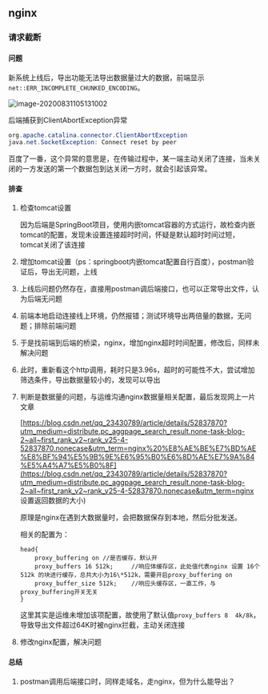 ## nginx

### 请求截断

#### 问题

新系统上线后，导出功能无法导出数据量过大的数据，前端显示 `net::ERR_INCOMPLETE_CHUNKED_ENCODING`。

![image-20200831105131002](C:\Users\EDZ\AppData\Roaming\Typora\typora-user-images\image-20200831105131002.png)



后端捕获到ClientAbortException异常

```java
org.apache.catalina.connector.ClientAbortException
java.net.SocketException: Connect reset by peer
```

百度了一番，这个异常的意思是，在传输过程中，某一端主动关闭了连接，当未关闭的一方发送的第一个数据包到达关闭一方时，就会引起该异常。

#### 排查

1. 检查tomcat设置

   因为后端是SpringBoot项目，使用内嵌tomcat容器的方式运行，故检查内嵌tomcat的配置，发现未设置连接超时时间，怀疑是默认超时时间过短，tomcat关闭了该连接

2. 增加tomcat设置（ps：springboot内嵌tomcat配置自行百度），postman验证后，导出无问题，上线

3. 上线后问题仍然存在，直接用postman调后端接口，也可以正常导出文件，认为后端无问题

4. 前端本地启动连接线上环境，仍然报错；测试环境导出两倍量的数据，无问题；排除前端问题

5. 于是找前端到后端的桥梁，nginx，增加nginx超时时间配置，修改后，同样未解决问题

6. 此时，重新看这个http调用，耗时只是3.96s，超时的可能性不大，尝试增加筛选条件，导出数据量较小的，发现可以导出

7. 判断是数据量的问题，与运维沟通nginx数据量相关配置，最后发现网上一片文章

   [https://blog.csdn.net/qq_23430789/article/details/52837870?utm_medium=distribute.pc_aggpage_search_result.none-task-blog-2~all~first_rank_v2~rank_v25-4-52837870.nonecase&utm_term=nginx%20%E8%AE%BE%E7%BD%AE%E8%BF%94%E5%9B%9E%E6%95%B0%E6%8D%AE%E7%9A%84%E5%A4%A7%E5%B0%8F](https://blog.csdn.net/qq_23430789/article/details/52837870?utm_medium=distribute.pc_aggpage_search_result.none-task-blog-2~all~first_rank_v2~rank_v25-4-52837870.nonecase&utm_term=nginx 设置返回数据的大小)

   原理是nginx在遇到大数据量时，会把数据保存到本地，然后分批发送。

   相关的配置为：

   ```nginx
   head{ 
       proxy_buffering on //是否缓存，默认开
       proxy_buffers 16 512k;     //响应体缓存区，此处值代表nginx 设置 16个 512k 的块进行缓存，总共大小为16\*512k，需要开启proxy_buffering on
       proxy_buffer_size 512k;    //响应头缓存区，一直工作，与proxy_buffering开关无关
   }
   ```

   这里其实是运维未增加该项配置，故使用了默认值`proxy_buffers 8  4k/8k`，导致导出文件超过64K时被nginx拦截，主动关闭连接

8. 修改nginx配置，解决问题

#### 总结

1. postman调用后端接口时，同样走域名，走nginx，但为什么能导出？